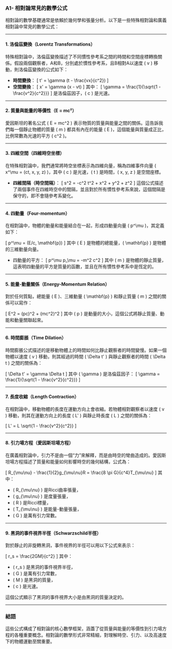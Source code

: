 ### A1- 相對論常見的數學公式

相對論的數學基礎通常是依賴於幾何學和張量分析。以下是一些特殊相對論和廣義相對論中常見的數學公式：

---

#### 1. **洛倫茲變換（Lorentz Transformations）**

特殊相對論中，洛倫茲變換描述了不同慣性參考系之間的時間和空間座標轉換關係。假設兩個觀察者，A和B，分別處於慣性參考系，且B相對A以速度 \( v \) 移動，則洛倫茲變換的公式如下：

- **時間變換**：
  \[
  t' = \gamma (t - \frac{vx}{c^2})
  \]
- **空間變換**：
  \[
  x' = \gamma (x - vt)
  \]
  其中：
  \[
  \gamma = \frac{1}{\sqrt{1 - \frac{v^2}{c^2}}}
  \]
  是洛倫茲因子，\( c \) 是光速。

---

#### 2. **質量與能量的等價性（E = mc²）**

愛因斯坦的著名公式 \( E = mc^2 \) 表示物質的質量與能量之間的關係。這告訴我們每一個靜止物體的質量 \( m \) 都具有內在的能量 \( E \)，這個能量與質量成正比，比例常數為光速的平方 \( c^2 \)。

---

#### 3. **四維空間（四維時空坐標）**

在特殊相對論中，我們通常將時空坐標表示為四維向量，稱為四維事件向量 \( x^\mu = (ct, x, y, z) \)，其中 \( c \) 是光速，\( t \) 是時間，\( x, y, z \) 是空間座標。

- **四維間隔（時空間隔）**：
  \[
  s^2 = -c^2 t^2 + x^2 + y^2 + z^2
  \]
  這個公式描述了兩個事件在四維時空中的間隔，並且對於所有慣性參考系來說，這個間隔是保守的，即不會隨參考系變化。

---

#### 4. **四動量（Four-momentum）**

在相對論中，物體的動量和能量結合在一起，形成四動量向量 \( p^\mu \)，其定義如下：

\[
p^\mu = (E/c, \mathbf{p})
\]
其中 \( E \) 是物體的總能量，\( \mathbf{p} \) 是物體的三維動量向量。

- 四動量的平方：
  \[
  p^\mu p_\mu = -m^2 c^2
  \]
  其中 \( m \) 是物體的靜止質量，這表明四動量的平方是質量的函數，並且在所有慣性參考系中是恆定的。

---

#### 5. **能量-動量關係（Energy-Momentum Relation）**

對於任何質點，總能量 \( E \)、三維動量 \( \mathbf{p} \) 和靜止質量 \( m \) 之間的關係可以寫作：

\[
E^2 = (pc)^2 + (mc^2)^2
\]
其中 \( p \) 是動量的大小，這個公式將靜止質量、動能和動量關聯起來。

---

#### 6. **時間膨脹（Time Dilation）**

時間膨脹公式描述的是移動物體上的時間如何比靜止觀察者的時間變慢。如果一個物體以速度 \( v \) 移動，則其經過的時間 \( \Delta t' \) 與靜止觀察者的時間 \( \Delta t \) 之間的關係為：

\[
\Delta t' = \gamma \Delta t
\]
其中 \( \gamma \) 是洛倫茲因子：
\[
\gamma = \frac{1}{\sqrt{1 - \frac{v^2}{c^2}}}
\]

---

#### 7. **長度收縮（Length Contraction）**

在相對論中，移動物體的長度在運動方向上會收縮。若物體相對觀察者以速度 \( v \) 移動，則其在運動方向上的長度 \( L' \) 與靜止時長度 \( L \) 之間的關係為：

\[
L' = L \sqrt{1 - \frac{v^2}{c^2}}
\]

---

#### 8. **引力場方程（愛因斯坦場方程）**

在廣義相對論中，引力不是由一個“力”來解釋，而是由時空的彎曲造成的。愛因斯坦場方程描述了質量和能量如何影響時空的幾何結構，公式為：

\[
R_{\mu\nu} - \frac{1}{2}g_{\mu\nu}R = \frac{8 \pi G}{c^4}T_{\mu\nu}
\]
其中：
- \( R_{\mu\nu} \) 是Ricci曲率張量，
- \( g_{\mu\nu} \) 是度量張量，
- \( R \) 是Ricci標量，
- \( T_{\mu\nu} \) 是能量-動量張量，
- \( G \) 是萬有引力常數。

---

#### 9. **黑洞的事件視界半徑（Schwarzschild半徑）**

對於靜止的非旋轉黑洞，事件視界的半徑可以用以下公式來表示：

\[
r_s = \frac{2GM}{c^2}
\]
其中：
- \( r_s \) 是黑洞的事件視界半徑，
- \( G \) 是萬有引力常數，
- \( M \) 是黑洞的質量，
- \( c \) 是光速。

這個公式顯示了黑洞的事件視界大小是由黑洞的質量決定的。

---

### 結語

這些公式構成了相對論的核心數學框架，涵蓋了從質量與能量的等價性到引力場方程的各種重要概念。相對論的數學形式非常精細，對理解時空、引力、以及高速度下的物體運動至關重要。